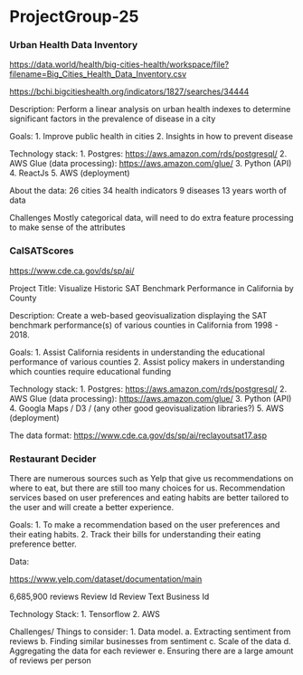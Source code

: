 # ProjectGroup-25


### Urban Health Data Inventory

https://data.world/health/big-cities-health/workspace/file?filename=Big_Cities_Health_Data_Inventory.csv

https://bchi.bigcitieshealth.org/indicators/1827/searches/34444

Description: Perform a linear analysis on urban health indexes to determine significant factors in the prevalence of disease in a city

Goals:
    1. Improve public health in cities
    2. Insights in how to prevent disease
        
Technology stack:
    1. Postgres: https://aws.amazon.com/rds/postgresql/
    2. AWS Glue (data processing): https://aws.amazon.com/glue/
    3. Python (API)
    4. ReactJs
    5. AWS (deployment) 

About the data:
26 cities
34 health indicators
9 diseases
13 years worth of data

Challenges
Mostly categorical data, will need to do extra feature processing to make sense of the attributes



### CalSATScores

https://www.cde.ca.gov/ds/sp/ai/

Project Title: Visualize Historic SAT Benchmark Performance in California by County

Description: Create a web-based geovisualization displaying the SAT benchmark performance(s) of various counties in California from 1998 - 2018.

Goals:
    1. Assist California residents in understanding the educational performance of various counties
    2. Assist policy makers in understanding which counties require educational funding

Technology stack:
    1. Postgres: https://aws.amazon.com/rds/postgresql/
    2. AWS Glue (data processing): https://aws.amazon.com/glue/
    3. Python (API)
    4.  Googla Maps / D3 / (any other good geovisualization libraries?)
    5. AWS (deployment)

The data format: https://www.cde.ca.gov/ds/sp/ai/reclayoutsat17.asp

### Restaurant Decider

There are numerous sources such as Yelp that give us recommendations on where to eat, but there are still too many choices for us. Recommendation services based on user preferences and eating habits are better tailored to the user and will create a better experience.

Goals:
    1. To make a recommendation based on the user preferences and their eating habits.
    2. Track their bills for understanding their eating preference better.

Data:

https://www.yelp.com/dataset/documentation/main

6,685,900 reviews
Review Id
Review Text
Business Id

Technology Stack:
    1. Tensorflow
    2. AWS

Challenges/ Things to consider:
    1. Data model.
        a. Extracting sentiment from reviews
	b. Finding similar businesses from sentiment
	c. Scale of the data
	d. Aggregating the data for each reviewer
	e. Ensuring there are a large amount of reviews per person


